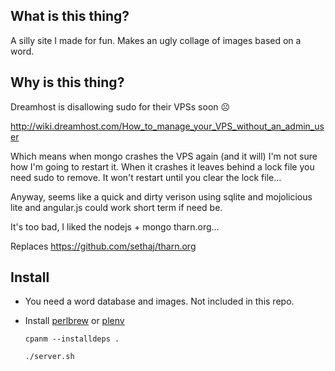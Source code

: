 What is this thing?
-------------------

A silly site I made for fun. Makes an ugly collage of images based on a word.

Why is this thing?
------------------

Dreamhost is disallowing sudo for their VPSs soon ☹

http://wiki.dreamhost.com/How_to_manage_your_VPS_without_an_admin_user

Which means when mongo crashes the VPS again (and it will) I'm not sure how I'm going to restart it. When it crashes it leaves behind a lock file you need sudo to remove. It won't restart until you clear the lock file...

Anyway, seems like a quick and dirty verison using sqlite and mojolicious lite and angular.js could work short term if need be.

It's too bad, I liked the nodejs + mongo tharn.org...

Replaces https://github.com/sethaj/tharn.org

Install
-------

* You need a word database and images. Not included in this repo.
* Install [perlbrew](http://perlbrew.pl/) or [plenv](https://github.com/tokuhirom/plenv)

    `cpanm --installdeps .`

    `./server.sh`
